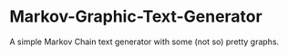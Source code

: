 # Markov-Graphic-Text-Generator
A simple Markov Chain text generator with some (not so) pretty graphs.
